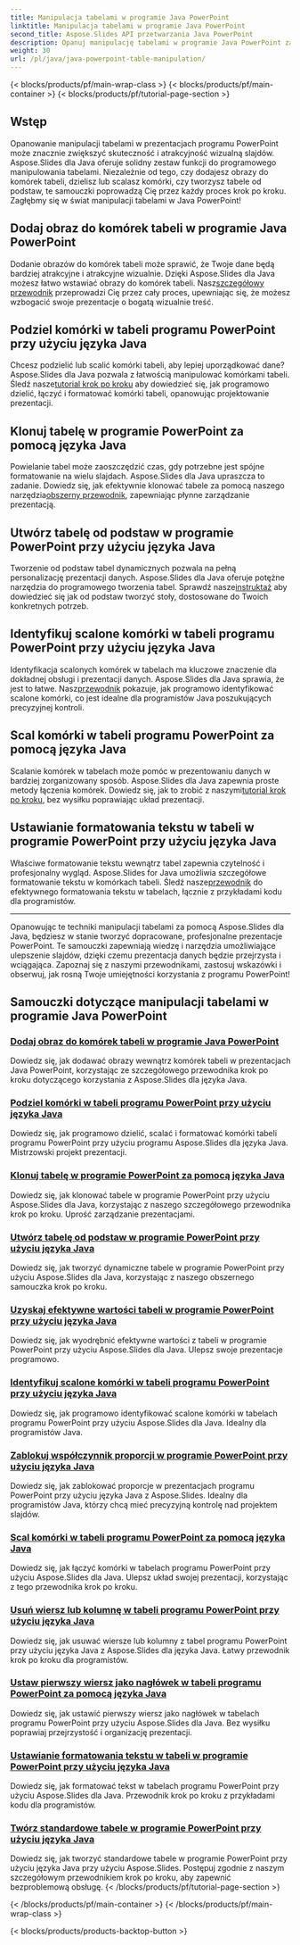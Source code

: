 ```yaml
---
title: Manipulacja tabelami w programie Java PowerPoint
linktitle: Manipulacja tabelami w programie Java PowerPoint
second_title: Aspose.Slides API przetwarzania Java PowerPoint
description: Opanuj manipulację tabelami w programie Java PowerPoint za pomocą Aspose.Slides. Dowiedz się, jak dodawać obrazy, dzielić komórki, tworzyć tabele i wykonywać inne czynności, korzystając z naszych szczegółowych samouczków krok po kroku.
weight: 30
url: /pl/java/java-powerpoint-table-manipulation/
---
```


{< blocks/products/pf/main-wrap-class >}
{< blocks/products/pf/main-container >}
{< blocks/products/pf/tutorial-page-section >}

## Wstęp

Opanowanie manipulacji tabelami w prezentacjach programu PowerPoint może znacznie zwiększyć skuteczność i atrakcyjność wizualną slajdów. Aspose.Slides dla Java oferuje solidny zestaw funkcji do programowego manipulowania tabelami. Niezależnie od tego, czy dodajesz obrazy do komórek tabeli, dzielisz lub scalasz komórki, czy tworzysz tabele od podstaw, te samouczki poprowadzą Cię przez każdy proces krok po kroku. Zagłębmy się w świat manipulacji tabelami w Java PowerPoint!

## Dodaj obraz do komórek tabeli w programie Java PowerPoint
Dodanie obrazów do komórek tabeli może sprawić, że Twoje dane będą bardziej atrakcyjne i atrakcyjne wizualnie. Dzięki Aspose.Slides dla Java możesz łatwo wstawiać obrazy do komórek tabeli. Nasz[szczegółowy przewodnik](./add-image-inside-table-cells-java-powerpoint/) przeprowadzi Cię przez cały proces, upewniając się, że możesz wzbogacić swoje prezentacje o bogatą wizualnie treść.

## Podziel komórki w tabeli programu PowerPoint przy użyciu języka Java
 Chcesz podzielić lub scalić komórki tabeli, aby lepiej uporządkować dane? Aspose.Slides dla Java pozwala z łatwością manipulować komórkami tabeli. Śledź nasze[tutorial krok po kroku](./split-cells-powerpoint-table-java/) aby dowiedzieć się, jak programowo dzielić, łączyć i formatować komórki tabeli, opanowując projektowanie prezentacji.

## Klonuj tabelę w programie PowerPoint za pomocą języka Java
 Powielanie tabel może zaoszczędzić czas, gdy potrzebne jest spójne formatowanie na wielu slajdach. Aspose.Slides dla Java upraszcza to zadanie. Dowiedz się, jak efektywnie klonować tabele za pomocą naszego narzędzia[obszerny przewodnik](./clone-table-powerpoint-java/), zapewniając płynne zarządzanie prezentacją.

## Utwórz tabelę od podstaw w programie PowerPoint przy użyciu języka Java
Tworzenie od podstaw tabel dynamicznych pozwala na pełną personalizację prezentacji danych. Aspose.Slides dla Java oferuje potężne narzędzia do programowego tworzenia tabel. Sprawdź nasze[instruktaż](./create-table-from-scratch-powerpoint-java/) aby dowiedzieć się jak od podstaw tworzyć stoły, dostosowane do Twoich konkretnych potrzeb.

## Identyfikuj scalone komórki w tabeli programu PowerPoint przy użyciu języka Java
 Identyfikacja scalonych komórek w tabelach ma kluczowe znaczenie dla dokładnej obsługi i prezentacji danych. Aspose.Slides dla Java sprawia, że jest to łatwe. Nasz[przewodnik](./identify-merged-cells-powerpoint-table-java/) pokazuje, jak programowo identyfikować scalone komórki, co jest idealne dla programistów Java poszukujących precyzyjnej kontroli.

## Scal komórki w tabeli programu PowerPoint za pomocą języka Java
 Scalanie komórek w tabelach może pomóc w prezentowaniu danych w bardziej zorganizowany sposób. Aspose.Slides dla Java zapewnia proste metody łączenia komórek. Dowiedz się, jak to zrobić z naszymi[tutorial krok po kroku](./merge-cells-powerpoint-table-java/), bez wysiłku poprawiając układ prezentacji.

## Ustawianie formatowania tekstu w tabeli w programie PowerPoint przy użyciu języka Java
Właściwe formatowanie tekstu wewnątrz tabel zapewnia czytelność i profesjonalny wygląd. Aspose.Slides for Java umożliwia szczegółowe formatowanie tekstu w komórkach tabeli. Śledź nasze[przewodnik](./set-text-formatting-inside-table-powerpoint-java/) do efektywnego formatowania tekstu w tabelach, łącznie z przykładami kodu dla programistów.

---

Opanowując te techniki manipulacji tabelami za pomocą Aspose.Slides dla Java, będziesz w stanie tworzyć dopracowane, profesjonalne prezentacje PowerPoint. Te samouczki zapewniają wiedzę i narzędzia umożliwiające ulepszenie slajdów, dzięki czemu prezentacja danych będzie przejrzysta i wciągająca. Zapoznaj się z naszymi przewodnikami, zastosuj wskazówki i obserwuj, jak rosną Twoje umiejętności korzystania z programu PowerPoint!
## Samouczki dotyczące manipulacji tabelami w programie Java PowerPoint
### [Dodaj obraz do komórek tabeli w programie Java PowerPoint](./add-image-inside-table-cells-java-powerpoint/)
Dowiedz się, jak dodawać obrazy wewnątrz komórek tabeli w prezentacjach Java PowerPoint, korzystając ze szczegółowego przewodnika krok po kroku dotyczącego korzystania z Aspose.Slides dla języka Java.
### [Podziel komórki w tabeli programu PowerPoint przy użyciu języka Java](./split-cells-powerpoint-table-java/)
Dowiedz się, jak programowo dzielić, scalać i formatować komórki tabeli programu PowerPoint przy użyciu programu Aspose.Slides dla języka Java. Mistrzowski projekt prezentacji.
### [Klonuj tabelę w programie PowerPoint za pomocą języka Java](./clone-table-powerpoint-java/)
Dowiedz się, jak klonować tabele w programie PowerPoint przy użyciu Aspose.Slides dla Java, korzystając z naszego szczegółowego przewodnika krok po kroku. Uprość zarządzanie prezentacjami.
### [Utwórz tabelę od podstaw w programie PowerPoint przy użyciu języka Java](./create-table-from-scratch-powerpoint-java/)
Dowiedz się, jak tworzyć dynamiczne tabele w programie PowerPoint przy użyciu Aspose.Slides dla Java, korzystając z naszego obszernego samouczka krok po kroku.
### [Uzyskaj efektywne wartości tabeli w programie PowerPoint przy użyciu języka Java](./get-effective-values-table-powerpoint-java/)
Dowiedz się, jak wyodrębnić efektywne wartości z tabeli w programie PowerPoint przy użyciu Aspose.Slides dla Java. Ulepsz swoje prezentacje programowo.
### [Identyfikuj scalone komórki w tabeli programu PowerPoint przy użyciu języka Java](./identify-merged-cells-powerpoint-table-java/)
Dowiedz się, jak programowo identyfikować scalone komórki w tabelach programu PowerPoint przy użyciu Aspose.Slides dla Java. Idealny dla programistów Java.
### [Zablokuj współczynnik proporcji w programie PowerPoint przy użyciu języka Java](./lock-aspect-ratio-powerpoint-java/)
Dowiedz się, jak zablokować proporcje w prezentacjach programu PowerPoint przy użyciu języka Java z Aspose.Slides. Idealny dla programistów Java, którzy chcą mieć precyzyjną kontrolę nad projektem slajdów.
### [Scal komórki w tabeli programu PowerPoint za pomocą języka Java](./merge-cells-powerpoint-table-java/)
Dowiedz się, jak łączyć komórki w tabelach programu PowerPoint przy użyciu Aspose.Slides dla Java. Ulepsz układ swojej prezentacji, korzystając z tego przewodnika krok po kroku.
### [Usuń wiersz lub kolumnę w tabeli programu PowerPoint przy użyciu języka Java](./remove-row-column-powerpoint-table-java/)
Dowiedz się, jak usuwać wiersze lub kolumny z tabel programu PowerPoint przy użyciu języka Java z Aspose.Slides dla języka Java. Łatwy przewodnik krok po kroku dla programistów.
### [Ustaw pierwszy wiersz jako nagłówek w tabeli programu PowerPoint za pomocą języka Java](./set-first-row-header-powerpoint-table-java/)
Dowiedz się, jak ustawić pierwszy wiersz jako nagłówek w tabelach programu PowerPoint przy użyciu Aspose.Slides dla Java. Bez wysiłku poprawiaj przejrzystość i organizację prezentacji.
### [Ustawianie formatowania tekstu w tabeli w programie PowerPoint przy użyciu języka Java](./set-text-formatting-inside-table-powerpoint-java/)
Dowiedz się, jak formatować tekst w tabelach programu PowerPoint przy użyciu Aspose.Slides dla Java. Przewodnik krok po kroku z przykładami kodu dla programistów.
### [Twórz standardowe tabele w programie PowerPoint przy użyciu języka Java](./create-standard-tables-powerpoint-java/)
Dowiedz się, jak tworzyć standardowe tabele w programie PowerPoint przy użyciu języka Java przy użyciu Aspose.Slides. Postępuj zgodnie z naszym szczegółowym przewodnikiem krok po kroku, aby zapewnić bezproblemową obsługę.
{< /blocks/products/pf/tutorial-page-section >}

{< /blocks/products/pf/main-container >}
{< /blocks/products/pf/main-wrap-class >}

{< blocks/products/products-backtop-button >}
